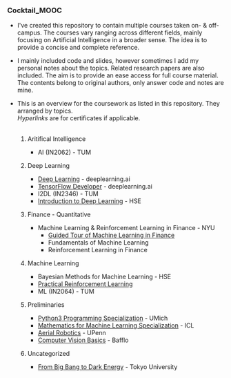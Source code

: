 ### Cocktail_MOOC

* I've created this repository to contain multiple courses taken on- & off- campus.
The courses vary ranging across different fields,
mainly focusing on Artificial Intelligence in a broader sense.
The idea is to provide a concise and complete reference.

* I mainly included code and slides, however sometimes I add my personal notes about
the topics. Related research papers are also included. The aim is to provide an ease access for full course material. 
The contents belong to original authors, only answer code and notes are mine.

  
* This is an overview for the coursework as listed in this repository. They arranged by topics.<br>
*Hyperlinks* are for certificates if applicable.<br><br>
  
    1. Aritifical Intelligence
        + AI (IN2062) - TUM
    
    2. Deep Learning
        + [Deep Learning](https://www.coursera.org/account/accomplishments/specialization/certificate/UU7YPUS2FUCL) - deeplearning.ai<br>
        + [TensorFlow Developer](https://www.coursera.org/account/accomplishments/specialization/certificate/EK5Q8S7TP4ZD) - deeplearning.ai
        + I2DL (IN2346) - TUM
        + [Introduction to Deep Learning](https://www.coursera.org/account/accomplishments/certificate/AXNZG8HUSLGL) - HSE

    3. Finance - Quantitative
        + Machine Learning & Reinforcement Learning in Finance  - NYU
            + [Guided Tour of Machine Learning in Finance](https://www.coursera.org/account/accomplishments/certificate/3EMSN5EZ37EG)
            + Fundamentals of Machine Learning
            + Reinforcement Learning in Finance
    
    4. Machine Learning
        + Bayesian Methods for Machine Learning - HSE
        + [Practical Reinforcement Learning](https://www.coursera.org/account/accomplishments/certificate/QYE6W8S3EM7H)
        + ML (IN2064) - TUM
        
    5. Preliminaries
        + [Python3 Programming Specialization](https://www.coursera.org/account/accomplishments/specialization/certificate/SQ2UMK99Z8E4) - UMich
        + [Mathematics for Machine Learning Specialization]() - ICL
        + [Aerial Robotics](https://www.coursera.org/account/accomplishments/certificate/KQF9XTUWNYPE) - UPenn
        + [Computer Vision Basics](https://www.coursera.org/account/accomplishments/certificate/6Z8PVV6AEANE) - Bafflo
        
    6. Uncategorized
        + [From Big Bang to Dark Energy](https://www.coursera.org/account/accomplishments/certificate/TDHAA7PDHNTA) - Tokyo University
